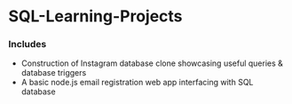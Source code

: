# SQL-Learning-Projects
### Includes 
- Construction of Instagram database clone showcasing useful queries & database triggers 
- A basic node.js email registration web app interfacing with SQL database
